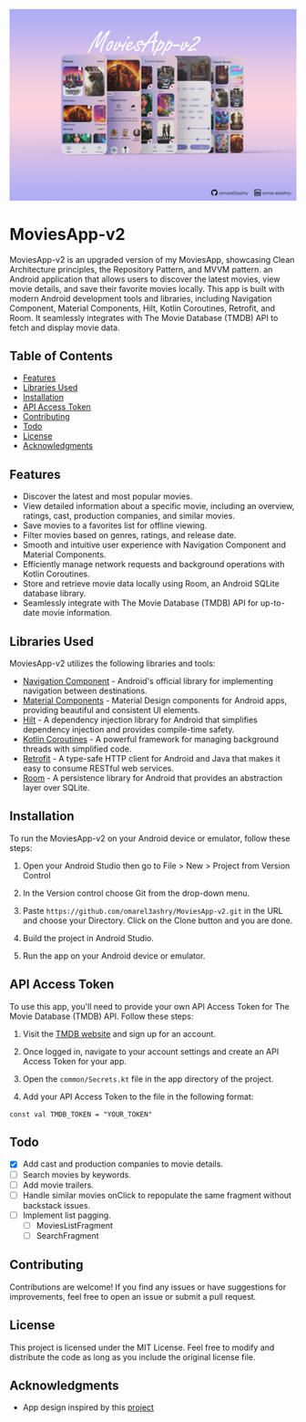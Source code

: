 ![MoviesApp-v2 Banner](https://github.com/omarel3ashry/MoviesApp-v2/blob/master/art/app_cover.jpg)
# MoviesApp-v2
MoviesApp-v2 is an upgraded version of my MoviesApp, showcasing Clean Architecture principles, the Repository Pattern, and MVVM pattern. an Android application that allows users to discover the latest movies, view movie details, and save their favorite movies locally. This app is built with modern Android development tools and libraries, including Navigation Component, Material Components, Hilt, Kotlin Coroutines, Retrofit, and Room. It seamlessly integrates with The Movie Database (TMDB) API to fetch and display movie data.

## Table of Contents

- [Features](#features)
- [Libraries Used](#libraries-used)
- [Installation](#installation)
- [API Access Token](#api-access-token)
- [Contributing](#contributing)
- [Todo](#todo)
- [License](#license)
- [Acknowledgments](#acknowledgments)

## Features

- Discover the latest and most popular movies.
- View detailed information about a specific movie, including an overview, ratings, cast, production companies, and similar movies.
- Save movies to a favorites list for offline viewing.
- Filter movies based on genres, ratings, and release date.
- Smooth and intuitive user experience with Navigation Component and Material Components.
- Efficiently manage network requests and background operations with Kotlin Coroutines.
- Store and retrieve movie data locally using Room, an Android SQLite database library.
- Seamlessly integrate with The Movie Database (TMDB) API for up-to-date movie information.

## Libraries Used

MoviesApp-v2 utilizes the following libraries and tools:

- [Navigation Component](https://developer.android.com/guide/navigation) - Android's official library for implementing navigation between destinations.
- [Material Components](https://material.io/develop/android/docs/getting-started/) - Material Design components for Android apps, providing beautiful and consistent UI elements.
- [Hilt](https://developer.android.com/training/dependency-injection/hilt-android) - A dependency injection library for Android that simplifies dependency injection and provides compile-time safety.
- [Kotlin Coroutines](https://developer.android.com/kotlin/coroutines) - A powerful framework for managing background threads with simplified code.
- [Retrofit](https://square.github.io/retrofit/) - A type-safe HTTP client for Android and Java that makes it easy to consume RESTful web services.
- [Room](https://developer.android.com/training/data-storage/room) - A persistence library for Android that provides an abstraction layer over SQLite.

## Installation

To run the MoviesApp-v2 on your Android device or emulator, follow these steps:

1. Open your Android Studio then go to File > New > Project from Version Control

2. In the Version control choose Git from the drop-down menu.

3. Paste `https://github.com/omarel3ashry/MoviesApp-v2.git` in the URL and choose your Directory. Click on the Clone button and you are done.

4. Build the project in Android Studio.

5. Run the app on your Android device or emulator.

## API Access Token

To use this app, you'll need to provide your own API Access Token for The Movie Database (TMDB) API. Follow these steps:

1. Visit the [TMDB website](https://www.themoviedb.org/) and sign up for an account.

2. Once logged in, navigate to your account settings and create an API Access Token for your app.

3. Open the `common/Secrets.kt` file in the app directory of the project.

4. Add your API Access Token to the file in the following format:

```
const val TMDB_TOKEN = "YOUR_TOKEN"
```

## Todo

- [x] Add cast and production companies to movie details.
- [ ] Search movies by keywords.
- [ ] Add movie trailers.
- [ ] Handle similar movies onClick to repopulate the same fragment without backstack issues.
- [ ] Implement list pagging.
    - [ ] MoviesListFragment
    - [ ] SearchFragment

## Contributing
Contributions are welcome! If you find any issues or have suggestions for improvements, feel free to open an issue or submit a pull request.

## License
This project is licensed under the MIT License. Feel free to modify and distribute the code as long as you include the original license file.

## Acknowledgments
* App design inspired by this [project](https://www.behance.net/gallery/159271337/UIUX-Movie-Application)
